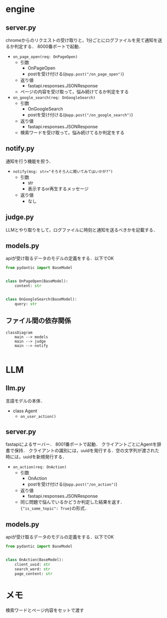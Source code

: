 # engine

## server.py
chromeからのリクエストの受け取りと，1分ごとにログファイルを見て通知を送るか判定する．
8000番ポートで起動．

- `on_page_open(req: OnPageOpen)`
  - 引数
    - OnPageOpen
    - postを受け付ける(`@app.post("/on_page_open")`)
  - 返り値
    - fastapi.responses.JSONResponse
  - ページの内容を受け取って，悩み続けてるか判定をする
- `on_google_search(req: OnGoogleSearch)`
  - 引数
    - OnGoogleSearch
    - postを受け付ける(`@app.post("/on_google_search")`)
  - 返り値
    - fastapi.responses.JSONResponse
  - 検索ワードを受け取って，悩み続けてるか判定をする

## notify.py
通知を行う機能を担う．

- `notify(msg: str="そろそろ人に聞いてみてはいかが?")`
  - 引数
    - str
    - 表示するor再生するメッセージ
  - 返り値
    - なし

## judge.py
LLMとやり取りをして，ログファイルに時刻と通知を送るべきかを記載する．

## models.py
apiが受け取るデータのモデルの定義をする．以下でOK
```python
from pydantic import BaseModel


class OnPageOpen(BaseModel):
    content: str


class OnGoogleSearch(BaseModel):
    query: str
```

## ファイル間の依存関係
```mermaid
classDiagram
    main --> models
    main --> judge
    main --> notify


```
# LLM

## llm.py
言語モデルの本体．

- class Agent
  - `on_user_action()`

## server.py
fastapiによるサーバー．
8001番ポートで起動．
クライアントごとにAgentを辞書で保持．
クライアントの識別には，uuidを発行する．空の文字列が渡された時には，uuidを新規発行する．

- `on_action(req: OnAction)`
  - 引数
    - OnAction
    - postを受け付ける(`@app.post("/on_action")`)
  - 返り値
    - fastapi.responses.JSONResponse
  - 同じ問題で悩んでいるかどうか判定した結果を返す．`{"is_same_topic": True}`の形式．

## models.py
apiが受け取るデータのモデルの定義をする．以下でOK
```python
from pydantic import BaseModel


class OnAction(BaseModel):
    client_uuid: str
    search_word: str
    page_content: str
```

# メモ
検索ワードとページ内容をセットで渡す

